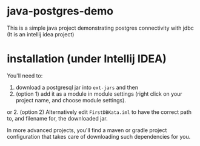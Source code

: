 # java-postgres-demo
This is a simple java project demonstrating postgres connectivity with jdbc 
(It is an intellij idea project)




# installation (under Intellij IDEA)
You'll need to:

1. download a postgresql jar into `ext-jars` and then
2. (option 1) add it as a module in module settings (right click on your project name, and choose module settings).

or 
2. (option 2) Alternatively edit `FirstDBKata.iml` to have the correct path to, and filename for, the downloaded jar.

In more advanced projects, you'll find a maven or gradle project configuration that takes care of downloading such dependencies for you.
